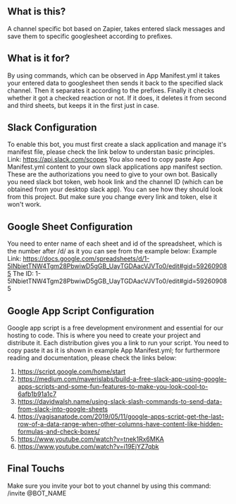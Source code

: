 ## What is this?
A channel specific bot based on Zapier, takes entered slack messages and save them to specific googlesheet according to prefixes.

## What is it for?
By using commands, which can be observed in App Manifest.yml it takes your entered data to googlesheet then sends it back to the specified slack channel. Then it separates it according to the prefixes. Finally it checks whether it got a checked reaction or not. If it does, it deletes it from second and third sheets, but keeps it in the first just in case.

## Slack Configuration
To enable this bot, you must first create a slack application and manage it's manifest file, please check the link below to understan basic principles.
Link: https://api.slack.com/scopes
You also need to copy paste App Manifest.yml content to your own slack applications app manifest section. These are the authorizations you need to give to your own bot. Basically you need slack bot token, web hook link and the channel ID (which can be obtained from your desktop slack app). You can see how they should look from this project. But make sure you change every link and token, else it won't work.

## Google Sheet Configuration
You need to enter name of each sheet and id of the spreadsheet, which is the number after /d/ as it you can see from the example below:
Example Link: https://docs.google.com/spreadsheets/d/1-5INbietTNW4Tgm28PbwiwD5gGB_UayTGDAacVJVTo0/edit#gid=592609085
The ID: 1-5INbietTNW4Tgm28PbwiwD5gGB_UayTGDAacVJVTo0/edit#gid=592609085

## Google App Script Configuration
Google app script is a free development environment and essential for our hosting to code. This is where you need to create your project and distribute it. Each distribution gives you a link to run your script. You need to copy paste it as it is shown in example App Manifest.yml; for furthermore reading and documentation, please check the links below:
1. https://script.google.com/home/start
2. https://medium.com/maverislabs/build-a-free-slack-app-using-google-apps-scripts-and-some-fun-features-to-make-you-look-cool-to-6afb1b91a1c7
3. https://davidwalsh.name/using-slack-slash-commands-to-send-data-from-slack-into-google-sheets
4. https://yagisanatode.com/2019/05/11/google-apps-script-get-the-last-row-of-a-data-range-when-other-columns-have-content-like-hidden-formulas-and-check-boxes/
5. https://www.youtube.com/watch?v=tnek1Rx6MKA
6. https://www.youtube.com/watch?v=i19EjYZ7qbk

## Final Touchs
Make sure you invite your bot to yout channel by using this command: /invite @BOT_NAME
